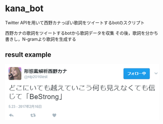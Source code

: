 # kana_bot

Twitter APIを用いて西野カナっぽい歌詞をツイートするbotのスクリプト

西野カナの歌詞をツイートするbotから歌詞データを収集
その後，歌詞を分かち書きし，N-gramより歌詞を生成する

## result example
![tweet example](./kana.png)

